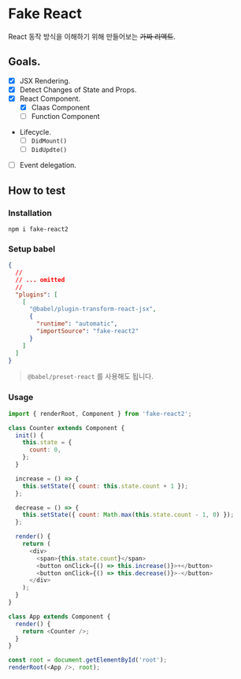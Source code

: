 # Fake React

React 동작 방식을 이해하기 위해 만들어보는 ~~가짜 리액트~~.

## Goals.

- [x] JSX Rendering.
- [x] Detect Changes of State and Props.
- [x] React Component.
  - [x] Claas Component
  - [ ] Function Component
- Lifecycle.
  - [ ] `DidMount()`
  - [ ] `DidUpdte()`
- [ ] Event delegation.

## How to test

### Installation

```
npm i fake-react2
```

### Setup babel

```json
{
  //
  // ... omitted
  //
  "plugins": [
    [
      "@babel/plugin-transform-react-jsx",
      {
        "runtime": "automatic",
        "importSource": "fake-react2"
      }
    ]
  ]
}
```

> `@babel/preset-react` 를 사용해도 됩니다.

### Usage

```javascript
import { renderRoot, Component } from 'fake-react2';

class Counter extends Component {
  init() {
    this.state = {
      count: 0,
    };
  }

  increase = () => {
    this.setState({ count: this.state.count + 1 });
  };

  decrease = () => {
    this.setState({ count: Math.max(this.state.count - 1, 0) });
  };

  render() {
    return (
      <div>
        <span>{this.state.count}</span>
        <button onClick={() => this.increase()}>+</button>
        <button onClick={() => this.decrease()}>-</button>
      </div>
    );
  }
}

class App extends Component {
  render() {
    return <Counter />;
  }
}

const root = document.getElementById('root');
renderRoot(<App />, root);
```
